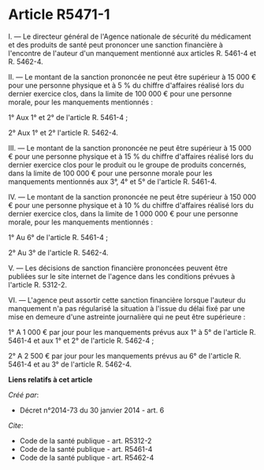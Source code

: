 # Article R5471-1

I. ― Le directeur général de l'Agence nationale de sécurité du médicament et des produits de santé peut prononcer une
sanction financière à l'encontre de l'auteur d'un manquement mentionné aux articles R. 5461-4 et R. 5462-4. 

II. ― Le montant de la sanction prononcée ne peut être supérieur à 15 000 € pour une personne physique et à 5 % du chiffre
d'affaires réalisé lors du dernier exercice clos, dans la limite de 100 000 € pour une personne morale, pour les manquements
mentionnés : 

1° Aux 1° et 2° de l'article R. 5461-4 ; 

2° Aux 1° et 2° l'article R. 5462-4. 

III. ― Le montant de la sanction prononcée ne peut être supérieur à 15 000 € pour une personne physique et à 15 % du chiffre
d'affaires réalisé lors du dernier exercice clos pour le produit ou le groupe de produits concernés, dans la limite de 100
000 € pour une personne morale pour les manquements mentionnés aux 3°, 4° et 5° de l'article R. 5461-4. 

IV. ― Le montant de la sanction prononcée ne peut être supérieur à 150 000 € pour une personne physique et à 10 % du chiffre
d'affaires réalisé lors du dernier exercice clos, dans la limite de 1 000 000 € pour une personne morale, pour les
manquements mentionnés : 

1° Au 6° de l'article R. 5461-4 ; 

2° Au 3° de l'article R. 5462-4. 

V. ― Les décisions de sanction financière prononcées peuvent être publiées sur le site internet de l'agence dans les
conditions prévues à l'article R. 5312-2. 

VI. ― L'agence peut assortir cette sanction financière lorsque l'auteur du manquement n'a pas régularisé la situation à
l'issue du délai fixé par une mise en demeure d'une astreinte journalière qui ne peut être supérieure : 

1° A 1 000 € par jour pour les manquements prévus aux 1° à 5° de l'article R. 5461-4 et aux 1° et 2° de l'article R.
5462-4 ; 

2° A 2 500 € par jour pour les manquements prévus au 6° de l'article R. 5461-4 et au 3° de l'article R. 5462-4.

**Liens relatifs à cet article**

_Créé par_:

  - Décret n°2014-73 du 30 janvier 2014 - art. 6

_Cite_:

  - Code de la santé publique - art. R5312-2
  - Code de la santé publique - art. R5461-4
  - Code de la santé publique - art. R5462-4
